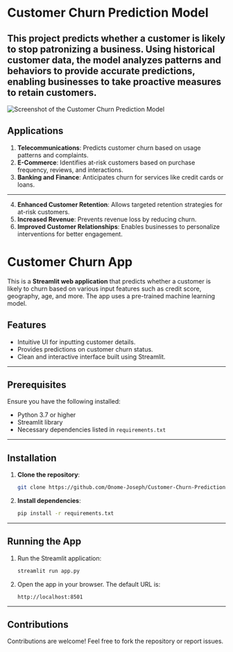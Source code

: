 # Customer Churn Prediction Model  
This project predicts whether a customer is likely to stop patronizing a business. Using historical customer data, the model analyzes patterns and behaviors to provide accurate predictions, enabling businesses to take proactive measures to retain customers.
---
![Screenshot of the Customer Churn Prediction Model](App-preview.png)

## Applications    
1. **Telecommunications**: Predicts customer churn based on usage patterns and complaints.  
2. **E-Commerce**: Identifies at-risk customers based on purchase frequency, reviews, and interactions.  
3. **Banking and Finance**: Anticipates churn for services like credit cards or loans.   
---
4. **Enhanced Customer Retention**: Allows targeted retention strategies for at-risk customers.  
5. **Increased Revenue**: Prevents revenue loss by reducing churn.  
6. **Improved Customer Relationships**: Enables businesses to personalize interventions for better engagement.   

# Customer Churn App
This is a **Streamlit web application** that predicts whether a customer is likely to churn based on various input features such as credit score, geography, age, and more. The app uses a pre-trained machine learning model.

## Features
- Intuitive UI for inputting customer details.
- Provides predictions on customer churn status.
- Clean and interactive interface built using Streamlit.
---
## Prerequisites
Ensure you have the following installed:
- Python 3.7 or higher
- Streamlit library
- Necessary dependencies listed in `requirements.txt`
---
## Installation

1. **Clone the repository**:
   ```bash
   git clone https://github.com/Onome-Joseph/Customer-Churn-Prediction.git
   ```
3. **Install dependencies**:
   ```bash
   pip install -r requirements.txt
   ```
---
## Running the App

1. Run the Streamlit application:
   ```bash
   streamlit run app.py
   ```
2. Open the app in your browser. The default URL is:
   ```
   http://localhost:8501
   ```
---

## Contributions  
Contributions are welcome! Feel free to fork the repository or report issues.  
